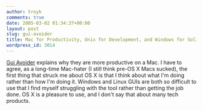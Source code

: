 ```yaml
---
author: troyh
comments: true
date: 2005-03-02 01:34:37+00:00
layout: post
slug: gui-avoider
title: Mac for Productivity, Unix for Development, and Windows for Solitaire
wordpress_id: 3014
---
```


[Gui Avoider](http://homepage.mac.com/mstamper77/CoolStuff%20folder/CoolStuff/) explains why they are more productive on a Mac. I have to agree, as a long-time Mac-hater (I still think pre-OS X Macs sucked), the first thing that struck me about OS X is that I think about what I'm doing rather than how I'm doing it. Windows and Linux GUIs are both so difficult to use that I find myself struggling with the tool rather than getting the job done. OS X is a pleasure to use, and I don't say that about many tech products.
